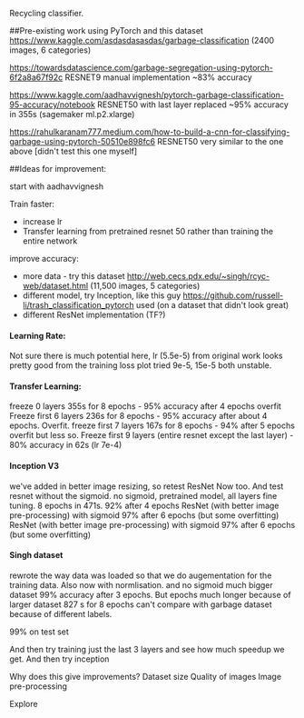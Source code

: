 Recycling classifier.

##Pre-existing work using PyTorch and this dataset https://www.kaggle.com/asdasdasasdas/garbage-classification (2400 images, 6 categories)

https://towardsdatascience.com/garbage-segregation-using-pytorch-6f2a8a67f92c
    RESNET9 manual implementation  ~83% accuracy
    
https://www.kaggle.com/aadhavvignesh/pytorch-garbage-classification-95-accuracy/notebook
    RESNET50 with last layer replaced ~95% accuracy in 355s (sagemaker ml.p2.xlarge)
    
https://rahulkaranam777.medium.com/how-to-build-a-cnn-for-classifying-garbage-using-pytorch-50510e898fc6
    RESNET50 very similar to the one above [didn't test this one myself]
    

    
##Ideas for improvement:

start with aadhavvignesh

Train faster:
* increase lr
* Transfer learning from pretrained resnet 50 rather than training the entire network

improve accuracy:
* more data - try this dataset http://web.cecs.pdx.edu/~singh/rcyc-web/dataset.html (11,500 images, 5 categories)
* different model, try Inception, like this guy https://github.com/russell-li/trash_classification_pytorch used (on a dataset that didn't look great)
* different ResNet implementation (TF?)


####  Learning Rate:
Not sure there is much potential here, lr (5.5e-5) from original work looks pretty good from the training loss plot
tried 9e-5, 15e-5 both unstable.


#### Transfer Learning:
freeze 0 layers 355s for 8 epochs - 95% accuracy after 4 epochs overfit 
Freeze first 6 layers 236s for 8 epochs - 95% accuracy after about 4 epochs.  Overfit.
freeze first 7 layers 167s for 8 epochs - 94% after 5 epochs overfit but less so.
Freeze first 9 layers (entire resnet except the last layer) - 80% accuracy in 62s (lr 7e-4)


#### Inception V3
we've added in better image resizing, so retest ResNet Now too.  And test resnet without the sigmoid.
no sigmoid, pretrained model, all layers fine tuning. 8 epochs in 471s. 92% after 4 epochs
ResNet (with better image pre-processing) with sigmoid 97% after 6 epochs (but some overfitting)
ResNet (with better image pre-processing) with sigmoid 97% after 6 epochs (but some overfitting)


#### Singh dataset
rewrote the way data was loaded so that we do augementation for the training data.  Also now with normlisation.  and no sigmoid
much bigger dataset 99% accuracy after 3 epochs.  But epochs much longer because of larger dataset 827 s for 8 epochs
can't compare with garbage dataset because of different labels.

99% on test set

And then try training just the last 3 layers and see how much speedup we get.
And then try inception

Why does this give improvements?
Dataset size
Quality of images
Image pre-processing

Explore
